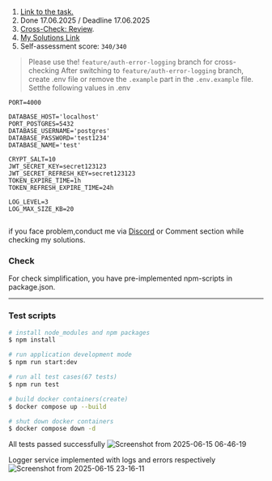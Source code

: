 1. [Link to the task.](https://github.com/AlreadyBored/nodejs-assignments/tree/main/assignments/logging-error-authentication-authorization)
2. Done 17.06.2025 / Deadline 17.06.2025
3. [Cross-Check: Review](https://github.com/AlreadyBored/nodejs-assignments/blob/main/assignments/logging-error-authentication-authorization/score.md).
4. [My Solutions Link](https://github.com/asadbekiv/nodejs2025Q2-service)
5. Self-assessment score: `340/340`

> Please use the! `feature/auth-error-logging` branch for cross-checking
After switching to `feature/auth-error-logging` branch, create .env file or remove the `.example`  part in the `.env.example` file. Setthe  following values in .env

```
PORT=4000

DATABASE_HOST='localhost'
PORT_POSTGRES=5432
DATABASE_USERNAME='postgres'
DATABASE_PASSWORD='test1234'
DATABASE_NAME='test'

CRYPT_SALT=10
JWT_SECRET_KEY=secret123123
JWT_SECRET_REFRESH_KEY=secret123123
TOKEN_EXPIRE_TIME=1h
TOKEN_REFRESH_EXPIRE_TIME=24h

LOG_LEVEL=3    
LOG_MAX_SIZE_KB=20


```

if you face problem,conduct me via [Discord](https://discord.com/users/123456789012345678) or Comment section while checking my solutions.


### **Check**
For check simplification, you have pre-implemented npm-scripts in package.json.

---

### Test scripts

```bash
# install node_modules and npm packages
$ npm install

# run application development mode
$ npm run start:dev

# run all test cases(67 tests)
$ npm run test

# build docker containers(create)
$ docker compose up --build

# shut down docker containers
$ docker compose down -d
```

All tests passed successfully
![Screenshot from 2025-06-15 06-46-19](https://github.com/user-attachments/assets/d9beb87d-e33a-4de3-af2f-1d1d3f4e2e80)

Logger service implemented with logs and errors  respectively
![Screenshot from 2025-06-15 23-16-11](https://github.com/user-attachments/assets/4402941a-4c90-4db0-8789-d43eab0a6c93)
